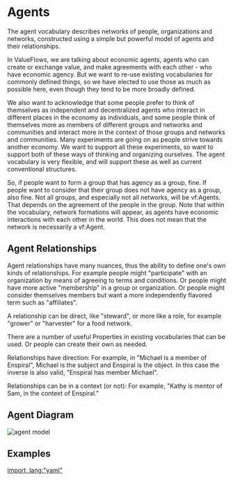 # Agents

The agent vocabulary describes networks of people, organizations and networks, constructed using a simple but powerful model of agents and their relationships.

In ValueFlows, we are talking about economic agents, agents who can create or exchange value, and make agreements with each other - who have economic agency.  But we want to re-use existing vocabularies for commonly defined things, so we have elected to use those as much as possible here, even though they tend to be more broadly defined.

We also want to acknowledge that some people prefer to think of themselves as independent and decentralized agents who interact in different places in the economy as individuals, and some people think of themselves more as members of different groups and networks and communities and interact more in the context of those groups and networks and communities.  Many experiments are going on as people strive towards another economy.  We want to support all these experiments, so want to support both of these ways of thinking and organizing ourselves.  The agent vocabulary is very flexible, and will support these as well as current conventional structures.

So, if people want to form a group that has agency as a group, fine.  If people want to consider that their group does not have agency as a group, also fine.  Not all groups, and especially not all networks, will be vf:Agents. That depends on the agreement of the people in the group.  Note that within the vocabulary, network formations will appear, as agents have economic interactions with each other in the world.  This does not mean that the network is necessarily a vf:Agent.

## Agent Relationships

Agent relationships have many nuances, thus the ability to define one's own kinds of relationships.  For example people might "participate" with an organization by means of agreeing to terms and conditions.  Or people might have more active "membership" in a group or organization.  Or people might consider themselves members but want a more independently flavored term such as "affiliates".

A relationship can be direct, like "steward", or more like a role, for example "grower" or "harvester" for a food network.

There are a number of useful Properties in existing vocabularies that can be used. Or people can create their own as needed.

Relationships have direction: For example, in "Michael is a member of Enspiral", Michael is the subject and Enspiral is the object.  In this case the inverse is also valid, "Enspiral has member Michael".

Relationships can be in a context (or not): For example, "Kathy is mentor of Sam, in the context of Enspiral."

## Agent Diagram

![agent model](https://rawgit.com/valueflows/valueflows/master/release-doc-in-process/agent.svg)

## Examples

[import, lang:"yaml"](../../examples/agents.yaml)
